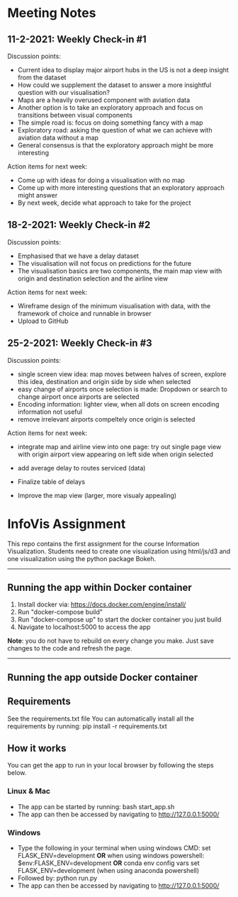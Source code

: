 # Meeting Notes #
## 11-2-2021: Weekly Check-in #1 ##



Discussion points:
- Current idea to display major airport hubs in the US is not a deep insight from the dataset
- How could we supplement the dataset to answer a more insightful question with our visualisation?
- Maps are a heavily overused component with aviation data
- Another option is to take an exploratory approach and focus on transitions between visual components
- The simple road is: focus on doing something fancy with a map
- Exploratory road: asking the question of what we can achieve with aviation data without a map
- General consensus is that the exploratory approach might be more interesting

Action items for next week:
- Come up with ideas for doing a visualisation with no map
- Come up with more interesting questions that an exploratory approach might answer
- By next week, decide what approach to take for the project

## 18-2-2021: Weekly Check-in #2 ##

Discussion points:
- Emphasised that we have a delay dataset
- The visualisation will not focus on predictions for the future
- The visualisation basics are two components, the main map view with origin and destination selection and the airline
view

Action items for next week:
- Wireframe design of the minimum visualisation with data, with the framework of choice and runnable in browser
- Upload to GitHub

## 25-2-2021: Weekly Check-in #3 ##


Discussion points:

- single screen view idea: map moves between halves of screen, explore this idea, destination and origin side by side when selected
- easy change of airports once selection is made: Dropdown or search to change airport once airports are selected
- Encoding information: lighter view, when all dots on screen encoding information not useful
- remove irrelevant airports compeltely once origin is selected


Action items for next week:

- integrate map and airline view into one page:
 try out single page view with origin airport view appearing on left side when origin selected
- add average delay to routes serviced (data)
- Finalize table of delays

- Improve the map view (larger, more visualy appealing)


# InfoVis Assignment #

This repo contains the first assignment for the course Information Visualization. Students need to create one visualization using html/js/d3 and one visualization using the python package Bokeh.


---

## Running the app within Docker container ##

1) Install docker via: https://docs.docker.com/engine/install/
2) Run "docker-compose build"
3) Run "docker-compose up" to start the docker container you just build
4) Navigate to localhost:5000 to access the app

**Note**: you do not have to rebuild on every change you make. Just save changes to the
code and refresh the page. 

---

## Running the app outside Docker container ##


## Requirements ##

See the requirements.txt file
You can automatically install all the requirements by running: pip install -r requirements.txt

## How it works ##

You can get the app to run in your local browser by following the steps below.

### Linux & Mac ###

* The app can be started by running: bash start_app.sh
* The app can then be accessed by navigating to http://127.0.0.1:5000/

### Windows ###

* Type the following in your terminal when using windows CMD: set FLASK_ENV=development **OR** when using windows powershell: $env:FLASK_ENV=development **OR** conda env config vars set FLASK_ENV=development (when using anaconda powershell)
* Followed by: python run.py
* The app can then be accessed by navigating to http://127.0.0.1:5000/

